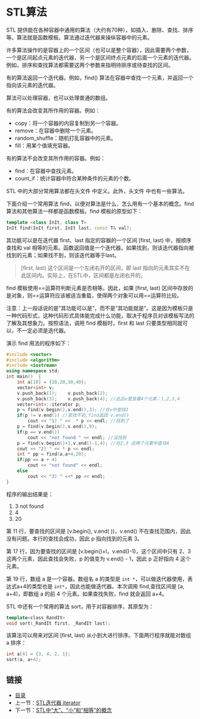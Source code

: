 # STL算法

STL 提供能在各种容器中通用的算法（大约有70种），如插入、删除、查找、排序等。算法就是函数模板。算法通过迭代器来操纵容器中的元素。

许多算法操作的是容器上的一个区间（也可以是整个容器），因此需要两个参数，一个是区间起点元素的迭代器，另一个是区间终点元素的后面一个元素的迭代器。例如，排序和查找算法都需要这两个参数来指明待排序或待查找的区间。

有的算法返回一个迭代器。例如，find() 算法在容器中查找一个元素，并返回一个指向该元素的迭代器。

算法可以处理容器，也可以处理普通的数组。

有的算法会改变其所作用的容器。例如：
+ copy：将一个容器的内容复制到另一个容器。
+ remove：在容器中删除一个元素。
+ random_shuffle：随机打乱容器中的元素。
+ fill：用某个值填充容器。

有的算法不会改变其所作用的容器。例如：
+ find：在容器中查找元素。
+ count_if：统计容器中符合某种条件的元素的个数。

STL 中的大部分常用算法都在头文件 <algorithm> 中定义。此外，头文件 <numeric> 中也有一些算法。

下面介绍一个常用算法 find，以便对算法是什么、怎么用有一个基本的概念。find 算法和其他算法一样都是函数模板。find 模板的原型如下：
```c++
template <class InIt, class T>
InIt find(InIt first, InIt last, const T& val);
```

其功能可以是在迭代器 first、last 指定的容器的一个区间 [first, last) 中，按顺序查找和 val 相等的元素。函数返回值是一个迭代器。如果找到，则该迭代器指向被找到的元素；如果找不到，则该迭代器等于last。

>[first, last) 这个区间是一个左闭右开的区间，即 last 指向的元素其实不在此区间内。实际上，在STL中，区间都是左闭右开的。

find 模板使用==运算符判断元素是否相等。因此，如果 [first, last) 区间中存放的是对象，则==运算符应该被适当重载，使得两个对象可以用==运算符比较。

注意：上一段话说的是“其功能可以是”，而不是“其功能就是”。这是因为模板只是一种代码形式，这种代码形式具体能完成什么功能，取决于程序员对该模板写法的了解及其想象力。按照语法，调用 find 模板时，first 和 last 只要类型相同就可以，不一定必须是迭代器。

演示 find 用法的程序如下：

```c++
#include <vector>
#include <algorithm>
#include <iostream>
using namespace std;
int main()  {
    int a[10] = {10,20,30,40};
    vector<int> v;
    v.push_back(1);    v.push_back(2);
    v.push_back(3);    v.push_back(4); //此后v里放着4个元素：1,2,3,4
    vector<int>::iterator p;
    p = find(v.begin(),v.end(),3); //在v中查找3
    if(p != v.end()) //若找不到,find返回 v.end()
        cout << "1) " <<  * p << endl; //找到了
    p = find(v.begin(),v.end(),9);
    if(p == v.end())
        cout << "not found " << endl; //没找到
    p = find(v.begin()+1,v.end()-1,4); //在2,3 这两个元素中查找4
    cout << "2) " << * p << endl;
    int * pp = find(a,a+4,20);
    if(pp == a + 4)
        cout << "not found" << endl;
    else
        cout << "3) " <<* pp << endl;
}
```
程序的输出结果是：
1) 3
not found
2) 4
3) 20

第 11 行，要查找的区间是 [v.begin(), v.end( ))，v.end() 不在查找范围内，因此没有问题。本行的查找会成功，因此 p 指向找到的元素 3。

第 17 行，因为要查找的区间是 [v.begin()+l，v.end()-1)，这个区间中只有 2、3 这两个元素，因此查找会失败，p 的值变为 v.end() - 1，因此 p 正好指向 4 这个元素。

第 19 行，数组 a 是一个容器。数组名 a 的类型是 `int *`，可以做迭代器使用，表达式a+4的类型也是 `int*`，因此也能做迭代器。本次调用 find,查找区间是 [a, a+4)，即数组 a 的前 4 个元素。如果查找失败，find 就会返回 a+4。

STL 中还有一个常用的算法 sort，用于对容器排序，其原型为：
```c++
template<class_RandIt>
void sort(_RandIt first, _RandIt last);
```

该算法可以用来对区间 [first, last) 从小到大进行排序。下面两行程序就能对数组 a 排序：
```c++
int a[4] = {3, 4, 2, 1};
sort(a, a+4);
```

## 链接

- [目录](README.md)
- 上一节：[STL迭代器 iterator](./STL迭代器iterator.md)
- 下一节：[STL中“大”、“小”和“相等”的概念](./STL中“大”、“小”和“相等”的概念.md)